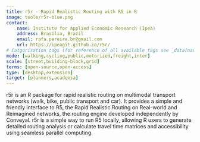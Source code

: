 ```yaml
---
title: r5r - Rapid Realistic Routing with R5 in R
image: tools/r5r-blue.png
contact:
    name: Institute for Applied Economic Research (Ipea)
    address: Brasília, Brazil
    email: rafa.pereira.br@gmail.com
    url: https://ipeagit.github.io/r5r/
# Catgorisation tags (for reference of all available tags see _data/navigation_tools.yml file):
mode: [walking,cycling,public,motorized,freight,inter]
scale: [street,building-block,grid]
terms: [open-source,open-access]
type: [desktop,extension]
target: [planners,academia]
---
```


r5r is an R package for rapid realistic routing on multimodal transport networks (walk, bike, public transport and car). It provides a simple and friendly interface to R5, the Rapid Realistic Routing on Real-world and Reimagined networks, the routing engine developed independently by Conveyal. r5r is a simple way to run R5 locally, allowing R users to generate detailed routing analysis or calculate travel time matrices and accessibility using seamless parallel computing.